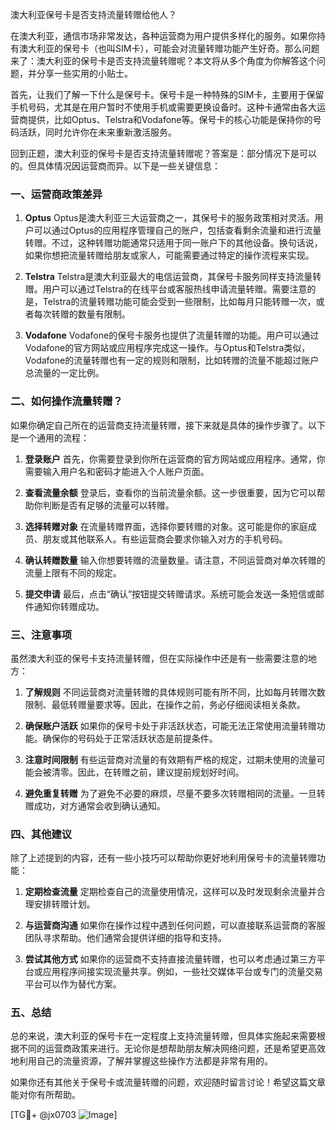 澳大利亚保号卡是否支持流量转赠给他人？

在澳大利亚，通信市场非常发达，各种运营商为用户提供多样化的服务。如果你持有澳大利亚的保号卡（也叫SIM卡），可能会对流量转赠功能产生好奇。那么问题来了：澳大利亚的保号卡是否支持流量转赠呢？本文将从多个角度为你解答这个问题，并分享一些实用的小贴士。

首先，让我们了解一下什么是保号卡。保号卡是一种特殊的SIM卡，主要用于保留手机号码，尤其是在用户暂时不使用手机或需要更换设备时。这种卡通常由各大运营商提供，比如Optus、Telstra和Vodafone等。保号卡的核心功能是保持你的号码活跃，同时允许你在未来重新激活服务。

回到正题，澳大利亚的保号卡是否支持流量转赠呢？答案是：部分情况下是可以的。但具体情况因运营商而异。以下是一些关键信息：

### 一、运营商政策差异

1. **Optus**
   Optus是澳大利亚三大运营商之一，其保号卡的服务政策相对灵活。用户可以通过Optus的应用程序管理自己的账户，包括查看剩余流量和进行流量转赠。不过，这种转赠功能通常只适用于同一账户下的其他设备。换句话说，如果你想把流量转赠给朋友或家人，可能需要通过特定的操作流程来实现。

2. **Telstra**
   Telstra是澳大利亚最大的电信运营商，其保号卡服务同样支持流量转赠。用户可以通过Telstra的在线平台或客服热线申请流量转赠。需要注意的是，Telstra的流量转赠功能可能会受到一些限制，比如每月只能转赠一次，或者每次转赠的数量有限制。

3. **Vodafone**
   Vodafone的保号卡服务也提供了流量转赠的功能。用户可以通过Vodafone的官方网站或应用程序完成这一操作。与Optus和Telstra类似，Vodafone的流量转赠也有一定的规则和限制，比如转赠的流量不能超过账户总流量的一定比例。

### 二、如何操作流量转赠？

如果你确定自己所在的运营商支持流量转赠，接下来就是具体的操作步骤了。以下是一个通用的流程：

1. **登录账户**
   首先，你需要登录到你所在运营商的官方网站或应用程序。通常，你需要输入用户名和密码才能进入个人账户页面。

2. **查看流量余额**
   登录后，查看你的当前流量余额。这一步很重要，因为它可以帮助你判断是否有足够的流量可以转赠。

3. **选择转赠对象**
   在流量转赠界面，选择你要转赠的对象。这可能是你的家庭成员、朋友或其他联系人。有些运营商会要求你输入对方的手机号码。

4. **确认转赠数量**
   输入你想要转赠的流量数量。请注意，不同运营商对单次转赠的流量上限有不同的规定。

5. **提交申请**
   最后，点击“确认”按钮提交转赠请求。系统可能会发送一条短信或邮件通知你转赠成功。

### 三、注意事项

虽然澳大利亚的保号卡支持流量转赠，但在实际操作中还是有一些需要注意的地方：

1. **了解规则**
   不同运营商对流量转赠的具体规则可能有所不同，比如每月转赠次数限制、最低转赠量要求等。因此，在操作之前，务必仔细阅读相关条款。

2. **确保账户活跃**
   如果你的保号卡处于非活跃状态，可能无法正常使用流量转赠功能。确保你的号码处于正常活跃状态是前提条件。

3. **注意时间限制**
   有些运营商对流量的有效期有严格的规定，过期未使用的流量可能会被清零。因此，在转赠之前，建议提前规划好时间。

4. **避免重复转赠**
   为了避免不必要的麻烦，尽量不要多次转赠相同的流量。一旦转赠成功，对方通常会收到确认通知。

### 四、其他建议

除了上述提到的内容，还有一些小技巧可以帮助你更好地利用保号卡的流量转赠功能：

1. **定期检查流量**
   定期检查自己的流量使用情况，这样可以及时发现剩余流量并合理安排转赠计划。

2. **与运营商沟通**
   如果你在操作过程中遇到任何问题，可以直接联系运营商的客服团队寻求帮助。他们通常会提供详细的指导和支持。

3. **尝试其他方式**
   如果你的运营商不支持直接流量转赠，也可以考虑通过第三方平台或应用程序间接实现流量共享。例如，一些社交媒体平台或专门的流量交易平台可以作为替代方案。

### 五、总结

总的来说，澳大利亚的保号卡在一定程度上支持流量转赠，但具体实施起来需要根据不同的运营商政策来进行。无论你是想帮助朋友解决网络问题，还是希望更高效地利用自己的流量资源，了解并掌握这些操作方法都是非常有用的。

如果你还有其他关于保号卡或流量转赠的问题，欢迎随时留言讨论！希望这篇文章能对你有所帮助。

[TG💪+ @jx0703 ![Image](https://github.com/user-attachments/assets/dbca1d08-cadb-493c-b0ec-ad6f7a83f270)]